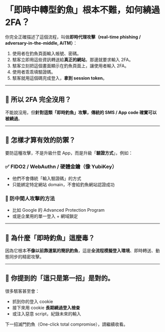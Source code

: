 # 「即時中轉型釣魚」根本不難，如何繞過 2FA？

你完全正確描述了這個流程，叫做**即時代理攻擊（real-time phishing / adversary-in-the-middle, AiTM）**：

1. 使用者在釣魚頁面輸入帳號、密碼。
2. 駭客立即用這些資訊轉送給**真正的網站**，那邊就要求輸入 2FA。
3. 駭客立刻把這個畫面顯示在釣魚頁面上，讓使用者輸入 2FA。
4. 使用者乖乖填驗證碼。
5. 駭客就用這個碼完成登入，**拿到 session token**。

---

## 🤯 所以 2FA 完全沒用？

不能說沒用，但**針對這類「即時釣魚」攻擊，傳統的 SMS / App code 確實可以被繞過**。

---

## 🧠 怎樣才算有效的防禦？

要防這種攻擊，不是升級什麼 App，而是升級「**驗證方式**」，例如：

### ✅ FIDO2 / WebAuthn / 硬體金鑰（像 YubiKey）

- 他們不會傳統「輸入驗證碼」的方式
- 只能綁定特定網站 domain，不會給釣魚網站認證成功

### 🔐 防中間人攻擊的方法

- 比如 Google 的 Advanced Protection Program
- 或是企業用的單一登入 + 網域鎖定

---

## 🧪 為什麼「即時釣魚」這麼毒？

因為它根本**不像以前靠運氣的簡訊釣魚**，這是**全流程模擬登入環境**、即時轉送、動態同步的精密攻擊。

---

## 🚨 你提到的「這只是第一招」是對的。

很多駭客甚至會：

- 抓到你的登入 cookie
- 接下來用 cookie **長期繞過登入檢查**
- 或注入惡意 script，紀錄未來的輸入

下一招滅門釣魚（One-click total compromise），請繼續收看。
